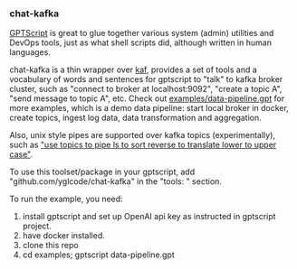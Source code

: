 ### chat-kafka

[GPTScript](https://github.com/gptscript-ai/gptscript) is great to glue together various system (admin) utilities and DevOps tools, just as what shell scripts did, although written in human languages.

chat-kafka is a thin wrapper over [kaf](https://github.com/birdayz/kaf), provides a set of tools and a vocabulary of words and sentences for gptscript to "talk" to kafka broker cluster, such as "connect to broker at localhost:9092", "create a topic A", "send message to topic A", etc. Check out [examples/data-pipeline.gpt](https://github.com/yglcode/chat-kafka/blob/main/examples/data-pipeline.gpt) for more examples, which is a demo data pipeline: start local broker in docker, create topics, ingest log data, data transformation and aggregation.

Also, unix style pipes are supported over kafka topics (experimentally), such as ["use topics to pipe ls to sort reverse to translate lower to upper case"](https://github.com/yglcode/chat-kafka/blob/main/examples/pipe_thru_kafka.gpt).

To use this toolset/package in your gptscript, add "github.com/yglcode/chat-kafka" in the "tools: " section.

To run the example, you need:
1. install gptscript and set up OpenAI api key as instructed in gptscript project.
2. have docker installed.
3. clone this repo
4. cd examples; gptscript data-pipeline.gpt
